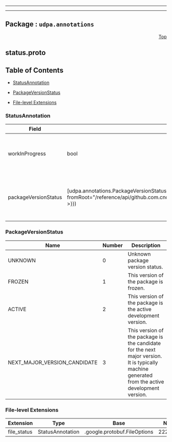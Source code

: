 
---

---

## Package : `udpa.annotations`



<a name="top"></a>

<a name="API Reference for status.proto"></a>
<p align="right"><a href="#top">Top</a></p>

## status.proto


## Table of Contents
  - [StatusAnnotation](#udpa.annotations.StatusAnnotation)

  - [PackageVersionStatus](#udpa.annotations.PackageVersionStatus)

  - [File-level Extensions](#status.proto-extensions)





<a name="udpa.annotations.StatusAnnotation"></a>

### StatusAnnotation



| Field | Type | Label | Description |
| ----- | ---- | ----- | ----------- |
| workInProgress | bool |  | The entity is work-in-progress and subject to breaking changes. |
  | packageVersionStatus | [udpa.annotations.PackageVersionStatus]({{< versioned_link_path fromRoot="/reference/api/github.com.cncf.udpa.udpa.annotations.status#udpa.annotations.PackageVersionStatus" >}}) |  | The entity belongs to a package with the given version status. |
  




 <!-- end messages -->


<a name="udpa.annotations.PackageVersionStatus"></a>

### PackageVersionStatus


| Name | Number | Description |
| ---- | ------ | ----------- |
| UNKNOWN | 0 | Unknown package version status. |
| FROZEN | 1 | This version of the package is frozen. |
| ACTIVE | 2 | This version of the package is the active development version. |
| NEXT_MAJOR_VERSION_CANDIDATE | 3 | This version of the package is the candidate for the next major version. It is typically machine generated from the active development version. |


 <!-- end enums -->


<a name="status.proto-extensions"></a>

### File-level Extensions
| Extension | Type | Base | Number | Description |
| --------- | ---- | ---- | ------ | ----------- |
| file_status | StatusAnnotation | .google.protobuf.FileOptions | 222707719 |  |

 <!-- end HasExtensions -->

 <!-- end services -->

